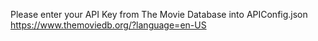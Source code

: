 Please enter your API Key from The Movie Database into APIConfig.json
https://www.themoviedb.org/?language=en-US
